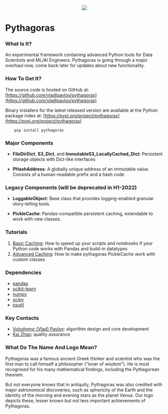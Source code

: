 <div align="center">
  <img src="http://vlpavlov.org/Pythagoras-Logo3.svg"><br>
</div>

# Pythagoras

### What Is It?

An experimental framework containing advanced Python tools for Data Scientists and ML/AI Engineers. 
Pythagoras is going through a major overhaul now, come back later for updates about new functionality.

### How To Get It?

The source code is hosted on GitHub at:
[https://github.com/vladlpavlov/pythagoras](https://github.com/vladlpavlov/pythagoras) 

Binary installers for the latest released version are available at the Python package index at:
[https://pypi.org/project/pythagoras](https://pypi.org/project/pythagoras)

        pip install pythagoras


### Major Components

* **FileDirDict**, **S3_Dict**, and **ImmutableS3_LocallyCached_Dict**: Persistent storage objects 
with Dict-like interfaces

* **PHashAddress**: A globally unique address of an immutable value. 
Consists of a human-readable prefix and a hash code

### Legacy Components (will be deprecated in H1-2022)

* **LoggableObject**: Base class that provides logging-enabled granular story-telling tools.

* **PickleCache**: Pandas-compatible persistent caching, extendable to work with new classes.

### Tutorials

1. [Basic Caching](https://github.com/vladlpavlov/pythagoras/blob/master/pythagoras_caching_introductory_tutorial.ipynb): 
How to speed up your scripts and notebooks if your Python code works with Pandas and build-in datatypes
2. [Advanced Caching](https://github.com/vladlpavlov/pythagoras/blob/master/pythagoras_caching_advanced_tutorial.ipynb): 
How to make pythagoras PickleCache work with custom classes 


### Dependencies

* [pandas](https://pandas.pydata.org/)
* [scikit-learn](https://scikit-learn.org/) 
* [numpy](https://numpy.org/)
* [scipy](https://www.scipy.org/)
* [psutil](https://pypi.org/project/psutil/)

### Key Contacts

* [Volodymyr (Vlad) Pavlov](https://www.linkedin.com/in/vlpavlov/): algorithm design and core development 
* [Kai Zhao](https://www.linkedin.com/in/kaimzhao/): quality assurance

### What Do The Name And Logo Mean?

Pythagoras was a famous ancient Greek thinker and scientist 
who was the first man to call himself a philosopher ("lover of wisdom"). 
He is most recognised for his many mathematical findings, 
including the Pythagorean theorem. 

But not everyone knows that in antiquity, Pythagoras was also credited with major astronomical discoveries,
such as sphericity of the Earth and the identity of the morning and evening stars as the planet Venus. 
Our logo depicts these, lesser known but not less important achievements of Pythagoras.